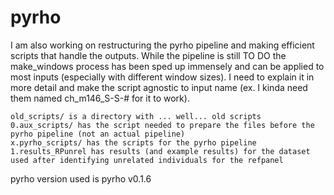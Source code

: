 # pyrho 

I am also working on restructuring the pyrho pipeline and making efficient scripts that handle the outputs. 
While the pipeline is still TO DO the make_windows process has been sped up immensely and can be applied to most inputs (especially with different window sizes). 
I need to explain it in more detail and make the script agnostic to input name (ex. I kinda need them named ch_m146_S-S-# for it to work).  

	old_scripts/ is a directory with ... well... old scripts 
	0.aux_scripts/ has the script needed to prepare the files before the pyrho pipeline (not an actual pipeline)
	x.pyrho_scripts/ has the scripts for the pyrho pipeline 
	1.results_RPunrel has results (and example results) for the dataset used after identifying unrelated individuals for the refpanel


pyrho version used is pyrho v0.1.6
